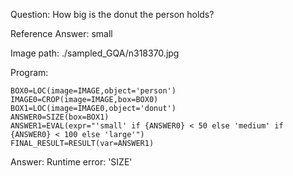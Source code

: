 Question: How big is the donut the person holds?

Reference Answer: small

Image path: ./sampled_GQA/n318370.jpg

Program:

```
BOX0=LOC(image=IMAGE,object='person')
IMAGE0=CROP(image=IMAGE,box=BOX0)
BOX1=LOC(image=IMAGE0,object='donut')
ANSWER0=SIZE(box=BOX1)
ANSWER1=EVAL(expr="'small' if {ANSWER0} < 50 else 'medium' if {ANSWER0} < 100 else 'large'")
FINAL_RESULT=RESULT(var=ANSWER1)
```
Answer: Runtime error: 'SIZE'

